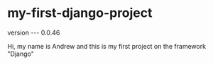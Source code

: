 # my-first-django-project
version --- 0.0.46

Hi, my name is Andrew and this is my first project on the framework "Django"
